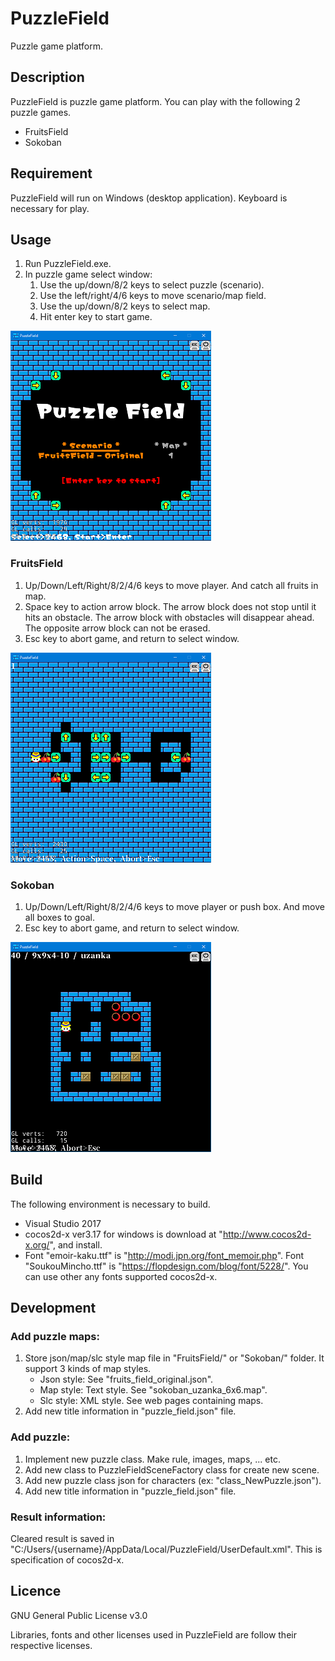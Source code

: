 # PuzzleField
Puzzle game platform.

## Description
PuzzleField is puzzle game platform.
You can play with the following 2 puzzle games.
- FruitsField
- Sokoban

## Requirement
PuzzleField will run on Windows (desktop application).
Keyboard is necessary for play.

## Usage
1. Run PuzzleField.exe.
1. In puzzle game select window:
    1. Use the up/down/8/2 keys to select puzzle (scenario).
    1. Use the left/right/4/6 keys to move scenario/map field.
    1. Use the up/down/8/2 keys to select map.
    1. Hit enter key to start game.

![image](./images/screenshot_Title.png)

### FruitsField
1. Up/Down/Left/Right/8/2/4/6 keys to move player.
   And catch all fruits in map.
2. Space key to action arrow block.
   The arrow block does not stop until it hits an obstacle.
   The arrow block with obstacles will disappear ahead.
   The opposite arrow block can not be erased.
3. Esc key to abort game, and return to select window.

![image](./images/screenshot_FruitsField.png)

### Sokoban
1. Up/Down/Left/Right/8/2/4/6 keys to move player or push box.
   And move all boxes to goal.
2. Esc key to abort game, and return to select window.

![image](./images/screenshot_Sokoban.png)

## Build
The following environment is necessary to build.
- Visual Studio 2017
- cocos2d-x ver3.17 for windows is download at "http://www.cocos2d-x.org/", and install.
- Font "emoir-kaku.ttf" is "http://modi.jpn.org/font_memoir.php".
  Font "SoukouMincho.ttf" is "https://flopdesign.com/blog/font/5228/".
  You can use other any fonts supported cocos2d-x.

## Development
### Add puzzle maps:
1. Store json/map/slc style map file in "FruitsField/" or "Sokoban/" folder.
   It support 3 kinds of map styles.
    - Json style: See "fruits_field_original.json".
    - Map style: Text style. See "sokoban_uzanka_6x6.map".
    - Slc style: XML style. See web pages containing maps.
1. Add new title information in "puzzle_field.json" file.

### Add puzzle:
1. Implement new puzzle class. Make rule, images, maps, ... etc.
1. Add new class to PuzzleFieldSceneFactory class for create new scene.
1. Add new puzzle class json for characters (ex: "class_NewPuzzle.json").
1. Add new title information in "puzzle_field.json" file.

### Result information:
Cleared result is saved in "C:/Users/{username}/AppData/Local/PuzzleField/UserDefault.xml".
This is specification of cocos2d-x.

## Licence
GNU General Public License v3.0

Libraries, fonts and other licenses used in PuzzleField are follow their respective licenses.
